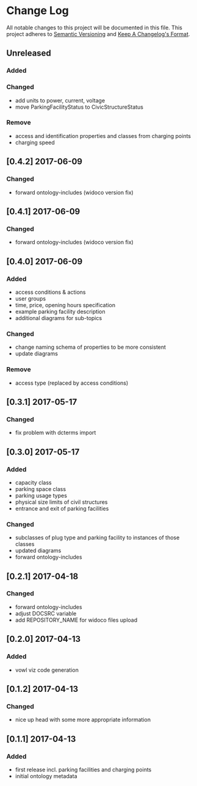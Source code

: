 # Change Log

All notable changes to this project will be documented in this file.
This project adheres to [Semantic Versioning](http://semver.org/) and [Keep A Changelog's Format](http://keepachangelog.com/).

## Unreleased

### Added

### Changed

- add units to power, current, voltage
- move ParkingFacilityStatus to CivicStructureStatus

### Remove

- access and identification properties and classes from charging points
- charging speed

## [0.4.2] 2017-06-09

### Changed
- forward ontology-includes (widoco version fix)

## [0.4.1] 2017-06-09

### Changed
- forward ontology-includes (widoco version fix)

## [0.4.0] 2017-06-09

### Added
- access conditions & actions
- user groups
- time, price, opening hours specification
- example parking facility description
- additional diagrams for sub-topics

### Changed
- change naming schema of properties to be more consistent
- update diagrams

### Remove
- access type (replaced by access conditions)

## [0.3.1] 2017-05-17

### Changed
- fix problem with dcterms import

## [0.3.0] 2017-05-17

### Added
- capacity class
- parking space class
- parking usage types
- physical size limits of civil structures
- entrance and exit of parking facilities

### Changed
- subclasses of plug type and parking facility to instances of those classes
- updated diagrams
- forward ontology-includes

## [0.2.1] 2017-04-18

### Changed
- forward ontology-includes
- adjust DOCSRC variable
- add REPOSITORY_NAME for widoco files upload

## [0.2.0] 2017-04-13

### Added
- vowl viz code generation

## [0.1.2] 2017-04-13

### Changed
- nice up head with some more appropriate information

## [0.1.1] 2017-04-13

### Added
- first release incl. parking facilities and charging points
- initial ontology metadata

